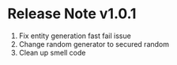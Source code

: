 # Release Note v1.0.1

1. Fix entity generation fast fail issue
2. Change random generator to secured random
3. Clean up smell code